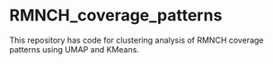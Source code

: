 # RMNCH_coverage_patterns
This repository has code for clustering analysis of RMNCH coverage patterns using UMAP and KMeans.
